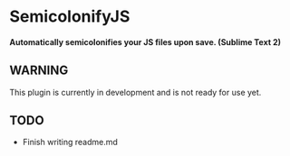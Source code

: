 # SemicolonifyJS

#### Automatically semicolonifies your JS files upon save. (Sublime Text 2)

## WARNING

This plugin is currently in development and is not ready for use yet.

## TODO

- Finish writing readme.md
